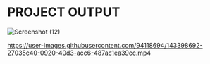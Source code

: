 # PROJECT OUTPUT

![Screenshot (12)](https://user-images.githubusercontent.com/94118694/143390280-a417aefb-d073-4314-84ac-b4989a705223.png)


https://user-images.githubusercontent.com/94118694/143398692-27035c40-0920-40d3-acc6-487ac1ea39cc.mp4

